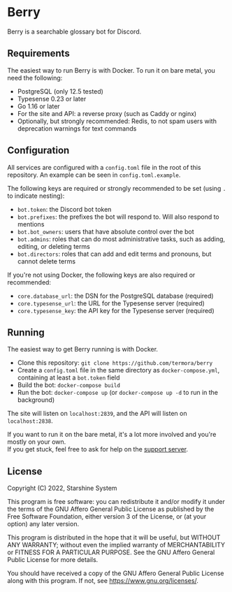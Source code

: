 # Berry

Berry is a searchable glossary bot for Discord.

## Requirements

The easiest way to run Berry is with Docker. To run it on bare metal, you need the following:

- PostgreSQL (only 12.5 tested)
- Typesense 0.23 or later
- Go 1.16 or later
- For the site and API: a reverse proxy (such as Caddy or nginx)
- Optionally, but strongly recommended: Redis, to not spam users with deprecation warnings for text commands

## Configuration

All services are configured with a `config.toml` file in the root of this repository.
An example can be seen in `config.toml.example`.

The following keys are required or strongly recommended to be set (using `.` to indicate nesting):
- `bot.token`: the Discord bot token
- `bot.prefixes`: the prefixes the bot will respond to. Will also respond to mentions
- `bot.bot_owners`: users that have absolute control over the bot
- `bot.admins`: roles that can do most administrative tasks, such as adding, editing, or deleting terms
- `bot.directors`: roles that can add and edit terms and pronouns, but cannot delete terms

If you're not using Docker, the following keys are also required or recommended:
- `core.database_url`: the DSN for the PostgreSQL database (required)
- `core.typesense_url`: the URL for the Typesense server (required)
- `core.typesense_key`: the API key for the Typesense server (required)

## Running

The easiest way to get Berry running is with Docker.

- Clone this repository: `git clone https://github.com/termora/berry`
- Create a `config.toml` file in the same directory as `docker-compose.yml`, containing at least a `bot.token` field
- Build the bot: `docker-compose build`
- Run the bot: `docker-compose up` (or `docker-compose up -d` to run in the background)

The site will listen on `localhost:2839`, and the API will listen on `localhost:2838`.

If you want to run it on the bare metal, it's a lot more involved and you're mostly on your own.  
If you get stuck, feel free to ask for help on the [support server](https://termora.org/server).

## License

Copyright (C) 2022, Starshine System

This program is free software: you can redistribute it and/or modify
it under the terms of the GNU Affero General Public License as published by
the Free Software Foundation, either version 3 of the License, or
(at your option) any later version.

This program is distributed in the hope that it will be useful,
but WITHOUT ANY WARRANTY; without even the implied warranty of
MERCHANTABILITY or FITNESS FOR A PARTICULAR PURPOSE.  See the
GNU Affero General Public License for more details.

You should have received a copy of the GNU Affero General Public License
along with this program.  If not, see <https://www.gnu.org/licenses/>.
